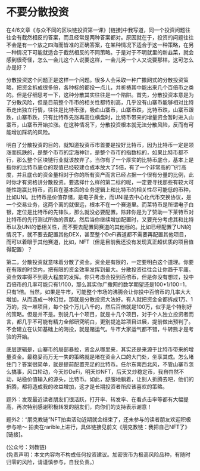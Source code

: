# 不要分散投资

在4/6文章《与众不同的区块链投资第一课》[链接]中我写道，同一个投资问题往往会有截然相反的答案，而且经常是两种答案都对。原因就在于，投资的问题往往不会是有一个放之四海而皆准的正确答案，在某种情况下适合于这一种策略，在另一种情况下可能就适合于截然相反的不同策略。于是对于不明就里的新韭菜，就会感到很奇怪，怎么一会儿这个人说要这样，一会儿另一个人又说要那样。这可怎么办是好？

分散投资这个问题正是这样一个问题。很多人会采取一种广撒网式的分散投资策略，把资金拆成很多份，各种标的都投一点儿，并祈祷其中能出来几个百倍币之类的。但是仔细思考一下，这种分散其实往往是一个陷阱。首先，分散投资本意是为了分散风险，但是目前整个币市的相关性都特别高，几乎没有山寨币能够相对比特币走出独立行情，往往是比特币涨，吸血山寨币，山寨币跌，比特币跌，山寨币跟跌，山寨币跌，只有比特币先涨再高位横盘时，比特币带来的增量资金暂时进入山寨币，山寨币开始拉涨。在这种情况下，分散投资根本就无法分散风险，反而有可能增加踩坑的风险。

明白了分散投资的目的，就知道投资币市首要是投好比特币，因为比特币一定是领涨而抗跌的，是整个币市的定海神针，是整个币市的指数标的，如果比特币都不行，那么整个区块链行业就该放弃了。当你有了一个厚实的比特币底仓，基本上是指你的比特币底仓的现值已经较建仓成本放大了5倍，有了一个非常高的飞行高度，并且底仓的资金量相对于你的所有资产而言已经占据一个很有分量的比例，此时你才有资格讲分散投资。要选择什么样的第二标的呢，一定要寻找那些有较大可能性跑赢比特币，而且在基本面的业务逻辑上和比特币的相关性尽可能低的币种，比如UNI。比特币是价值存储，是电子黄金，而UNI是去中心化代币交换协议，是一个交易业务，这两个离的就很远，根本不在一个赛道里。而莱特币是所谓电子白银，定位是比特币的先锋队，那么就没必要配置。除非你是为了赞助一下莱特币对比特币的先行测试所做的贡献。然后当你继续增加配置时，又要充分考虑其和比特币以及UNI的低相关性，而不要去配置同赛道的其他标的。比如已经配置了UNI的情况下，就不要去配置其他DEX，甚至整个DeFi赛道都不需要再配置其他项目，而可以着眼于其他赛道，比如，NFT（但是目前我还没有发现真正超优质的项目值得配置）？

第二，分散投资就意味着分散了资金。资金是有限的，一定要明白这个道理。你要在有限的时空内，把有限的资金效率发挥到最大。分散投资往往会让你趋于平庸。资金效率得不到最大程度的发挥。你只考虑会投到百倍币，但是你没有想过，投中百倍币的几率可能只有1/100，那么其实你广撒网的数学期望还是100*1/100=1，只有1倍。当然，如果是牛市，可能整个市场的沸腾会让你投中百倍币的几率大大增加，从而造成一种幻觉，那就是分散投资大法好。有人就把资金全都拆成1万、1万的，找一堆项目，每个投个万儿八千的，然后百倍就是100万，似乎是个特别好的策略。但是并不是。别说几十个项目，就是十几个项目，对于个人独立投资者而言，都几乎不可能有精力全部研究明白，更别提追踪项目进展，提前做出预判了。不会建立在认知基础上的海投，就是赌运气。牛市大家运气都不错，牛转熊才是考验的开始。

底层逻辑是，山寨币的局部暴拉，资金从哪里来，其实还是来源于比特币带来的增量资金。最稳妥而万无一失的策略就是堵在资金入口的大门处，坐享其成。怎么堵住门？答案很简单，就是提前配置充足的比特币。任尔东南西北风，不管山寨币怎么搞事，风口轮动，今天炒DeFi，明天炒NFT，后天又炒稳定币，我自岿然不动，站稳价值输入的源头，比特币。如此，舒服地躺着，让别人折腾去吧，他们的折腾，都将造成我的收益增加，这才是长期投资者所应该喜欢的策略。

题外：发现最近读者朋友们很活跃，打开率、转发率、在看点击率等都有大幅提高，再次特别感谢积极转发的朋友们，向你们的支持表示谢意！

题外2：“朋克教链”NFT拍卖活动近期就会结束了，还未参与的读者朋友欢迎积极参与哈～ 拍卖在rarible上进行，具体链接见前文《朋克教链：我把自己NFT了》[链接]。

(公众号：刘教链) \
(免责声明：本文内容均不构成任何投资建议。加密货币为极高风险品种，有随时归零的风险，请谨慎参与，自我负责。)
